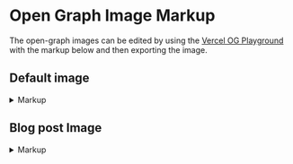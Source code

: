 # Open Graph Image Markup

The open-graph images can be edited by using the [Vercel OG Playground](https://og-playground.vercel.app/) with the markup below and then exporting the image.

## Default image

<details>
	<summary>Markup</summary>
	<div>
	<pre>
	```jsx
	<div
		tw="flex justify-center items-center w-full h-full bg-[#fffcf5] font-semibold"
	>
		<div tw="absolute top-[42px] left-[42px] flex items-center">
			<span tw="bg-black w-[30px] h-[30px]" />
			<span tw="font-semibold text-3xl ml-4">
				seancassiere.com
			</span>
		</div>
		<div
		tw="flex flex-wrap justify-center text-center text-white bg-black py-[20px] px-[50px] w-auto max-w-[850px] text-6xl"
		style={{
			lineHeight: 1.4,
		}}
		>
			passionate about the web and open source 🚀
		</div>
	</div>
	```
	</pre>
	</div>
</details>

## Blog post Image

<details>
	<summary>Markup</summary>
	<div>
	<pre>
	```tsx
	<div tw="flex flex-col w-full h-full justify-between bg-[#fffcf5] py-8">
		<div tw="flex flex-col w-full justify-center px-10">
			<p tw="text-3xl mb-5 font-medium text-neutral-600">Sunday</p>
			<h1 tw="text-6xl font-bold -mt-1 leading-snug">Hello</h1>
		</div>
		<div
			tw="flex w-full items-center justify-between border-t border-zinc-200 pt-8 px-10"
		>
			<div tw="flex items-center">
				<span tw="w-[30px] h-[30px] bg-black mr-3" />
				<p tw="font-semibold text-3xl">Google</p>
			</div>
			<div tw="text-3xl text-neutral-900">by Sean</div>
		</div>
	</div>
	```
	</pre>
	</div>
</details>
